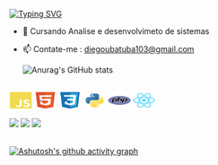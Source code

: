 [![Typing SVG](https://readme-typing-svg.herokuapp.com?font=Fira+Code&weight=300&size=35&duration=4000&pause=1000&color=00FF7F&center=true&vCenter=true&random=false&width=1000&lines=Hello+world!%2C+my+name+is+Diego;I'm+20+years+old)](https://git.io/typing-svg)

- 🌱 Cursando Analise e desenvolvimeto de sistemas
- 📫 Contate-me : diegoubatuba103@gmail.com

  ![Anurag's GitHub stats](https://github-readme-stats.vercel.app/api?username=Diegooaraujo&theme=dark&show_icons=true)<br>


<div style="display: inline_block"><br>
  <img align="center" alt="Diego-Js" height="30" width="40" src="https://raw.githubusercontent.com/devicons/devicon/master/icons/javascript/javascript-plain.svg">
  <img align="center" alt="Diego-HTML" height="30" width="40" src="https://raw.githubusercontent.com/devicons/devicon/master/icons/html5/html5-original.svg">
  <img align="center" alt="Diego-CSS" height="30" width="40" src="https://raw.githubusercontent.com/devicons/devicon/master/icons/css3/css3-original.svg">
  <img align="center" alt="Diego-Python" height="30" width="40" src="https://raw.githubusercontent.com/devicons/devicon/master/icons/python/python-original.svg">
  <img align="center" alt="Diego-Python" height="30" width="40" src="https://raw.githubusercontent.com/devicons/devicon/master/icons/php/php-original.svg">
  <img align="center" alt="Diego-Python" height="30" width="40" src="https://raw.githubusercontent.com/devicons/devicon/master/icons/react/react-original.svg">
</div>
<br>

<div> 
  <a href="https://instagram.com/Diegoaraujo012" target="_blank"><img src="https://img.shields.io/badge/-Instagram-%23E4405F?style=for-the-badge&logo=instagram&logoColor=white" target="_blank"></a>
  <a href = "mailto:diegoubatuba103@gmail.com"><img src="https://img.shields.io/badge/-Gmail-%23333?style=for-the-badge&logo=gmail&logoColor=white" target="_blank"></a>
  <a href="https://www.linkedin.com/in/diego-castro-70a885205/" target="_blank"><img src="https://img.shields.io/badge/-LinkedIn-%230077B5?style=for-the-badge&logo=linkedin&logoColor=white" target="_blank"></a> 
  
</div>
<br>

[![Ashutosh's github activity graph](https://github-readme-activity-graph.vercel.app/graph?username=Diegooaraujo&bg_color=000000&color=00ff91&line=439868&point=357e43&area=true&hide_border=true)](https://github.com/ashutosh00710/github-readme-activity-graph)
